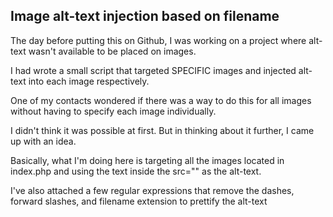 ## Image alt-text injection based on filename

The day before putting this on Github, I was working on a project where alt-text wasn't available to be placed on images.

I had wrote a small script that targeted SPECIFIC images and injected alt-text into each image respectively.

One of my contacts wondered if there was a way to do this for all images without having to specify each image individually.

I didn't think it was possible at first. But in thinking about it further, I came up with an idea.

Basically, what I'm doing here is targeting all the images located in index.php and using the text inside the src="" as the alt-text.

I've also attached a few regular expressions that remove the dashes, forward slashes, and filename extension to prettify the alt-text